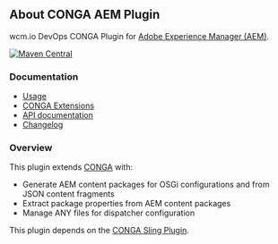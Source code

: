 ## About CONGA AEM Plugin

wcm.io DevOps CONGA Plugin for [Adobe Experience Manager (AEM)][aem].

[![Maven Central](https://maven-badges.herokuapp.com/maven-central/io.wcm.devops.conga.plugins/io.wcm.devops.conga.plugins.aem/badge.svg)](https://maven-badges.herokuapp.com/maven-central/io.wcm.devops.conga.plugins/io.wcm.devops.conga.plugins.aem)


### Documentation

* [Usage][usage]
* [CONGA Extensions][extensions]
* [API documentation][apidocs]
* [Changelog][changelog]


### Overview

This plugin extends [CONGA][conga] with:

* Generate AEM content packages for OSGi configurations and from JSON content fragments
* Extract package properties from AEM content packages
* Manage ANY files for dispatcher configuration

This plugin depends on the [CONGA Sling Plugin][conga-sling].


[usage]: usage.html
[extensions]: extensions.html
[apidocs]: conga-aem-plugin/apidocs/
[changelog]: changes-report.html
[aem]: http://www.adobe.com/solutions/web-experience-management.html
[conga]: http://devops.wcm.io/conga/
[conga-sling]: http://devops.wcm.io/conga/plugins/sling/
